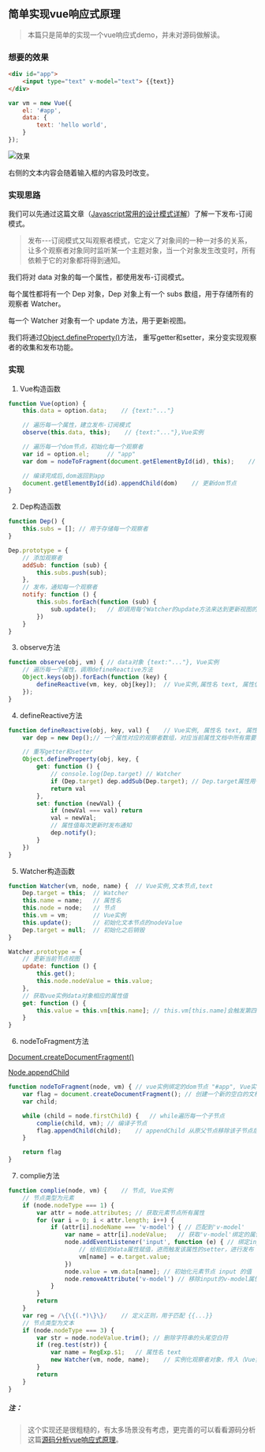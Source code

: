 ## 简单实现vue响应式原理

> 本篇只是简单的实现一个vue响应式demo，并未对源码做解读。

### 想要的效果

``` html
<div id="app">
    <input type="text" v-model="text"> {{text}}
</div>
```

``` js
var vm = new Vue({
    el: '#app',
    data: {
        text: 'hello world',
    }
});
```

<img :src="$withBase('/imgs/vue/responsive/demo.png')" alt="效果">

右侧的文本内容会随着输入框的内容及时改变。

### 实现思路

我们可以先通过这篇文章（[Javascript常用的设计模式详解](https://www.cnblogs.com/tugenhua0707/p/5198407.html#_labe8)）了解一下发布-订阅模式。

> 发布---订阅模式又叫观察者模式，它定义了对象间的一种一对多的关系，让多个观察者对象同时监听某一个主题对象，当一个对象发生改变时，所有依赖于它的对象都将得到通知。

我们将对 data 对象的每一个属性，都使用发布-订阅模式。

每个属性都将有一个 Dep 对象，Dep 对象上有一个 subs 数组，用于存储所有的观察者 Watcher。

每一个 Watcher 对象有一个 update 方法，用于更新视图。

我们将通过[Object.defineProperty()](https://developer.mozilla.org/zh-CN/docs/Web/JavaScript/Reference/Global_Objects/Object/defineProperty)方法，
重写getter和setter，来分变实现观察者的收集和发布功能。

### 实现

1. Vue构造函数

``` js
function Vue(option) {
    this.data = option.data;    // {text:"..."}

    // 遍历每一个属性，建立发布-订阅模式
    observe(this.data, this);    // {text:"..."},Vue实例

    // 遍历每一个dom节点，初始化每一个观察者
    var id = option.el;     // "app"
    var dom = nodeToFragment(document.getElementById(id), this);    // "#app",Vue实例

    // 编译完成后,dom返回到app
    document.getElementById(id).appendChild(dom)    // 更新dom节点
}
```

2. Dep构造函数

``` js
function Dep() {
    this.subs = []; // 用于存储每一个观察者
}

Dep.prototype = {
    // 添加观察者
    addSub: function (sub) {
        this.subs.push(sub);
    },
    // 发布，通知每一个观察者
    notify: function () {
        this.subs.forEach(function (sub) {
            sub.update();   // 即调用每个Watcher的update方法来达到更新视图的目的
        })
    }
}
```

3. observe方法

``` js
function observe(obj, vm) { // data对象 {text:"..."}, Vue实例
    // 遍历每一个属性，调用defineReactive方法
    Object.keys(obj).forEach(function (key) {
        defineReactive(vm, key, obj[key]);  // Vue实例,属性名 text, 属性值 "hello world"
    });
}
```

4. defineReactive方法

``` js
function defineReactive(obj, key, val) {    // Vue实例, 属性名 text, 属性值 "hello world"
    var dep = new Dep();// 一个属性对应的观察者数组，对应当前属性文档中所有需要响应的节点

    // 重写getter和setter
    Object.defineProperty(obj, key, {
        get: function () {
            // console.log(Dep.target) // Watcher
            if (Dep.target) dep.addSub(Dep.target); // Dep.target属性用于当实例化Watcher并初始化dom节点时，收集该观察者
            return val
        },
        set: function (newVal) {
            if (newVal === val) return
            val = newVal;
            // 属性值每次更新时发布通知
            dep.notify();
        }
    })
}
```

5. Watcher构造函数

``` js
function Watcher(vm, node, name) {  // Vue实例,文本节点,text
    Dep.target = this;  // Watcher
    this.name = name;   // 属性名
    this.node = node;   // 节点
    this.vm = vm;       // Vue实例
    this.update();      // 初始化文本节点的nodeValue
    Dep.target = null;  // 初始化之后销毁
}

Watcher.prototype = {
    // 更新当前节点视图
    update: function () {
        this.get();
        this.node.nodeValue = this.value;
    },
    // 获取vue实例data对象相应的属性值
    get: function () {
        this.value = this.vm[this.name]; // this.vm[this.name]会触发第四步定义的getter，当Dep.target存在时就会收集观察者
    }
}
```

6. nodeToFragment方法

[Document.createDocumentFragment()](https://developer.mozilla.org/zh-CN/docs/Web/API/Document/createDocumentFragment)

[Node.appendChild](https://developer.mozilla.org/zh-CN/docs/Web/API/Node/appendChild)

``` js
function nodeToFragment(node, vm) { // vue实例绑定的dom节点 "#app", Vue实例
    var flag = document.createDocumentFragment(); // 创建一个新的空白的文档片段作为容器
    var child;

    while (child = node.firstChild) {   // while遍历每一个子节点
        complie(child, vm); // 编译子节点
        flag.appendChild(child);    // appendChild 从原父节点移除该子节点后再添加到容器下
    }

    return flag
}
```

7. complie方法

``` js
function complie(node, vm) {    // 节点, Vue实例
    // 节点类型为元素
    if (node.nodeType === 1) {
        var attr = node.attributes; // 获取元素节点所有属性
        for (var i = 0; i < attr.length; i++) {
            if (attr[i].nodeName === 'v-model') { // 匹配到'v-model'
                var name = attr[i].nodeValue;   // 获取'v-model'绑定的属性名text
                node.addEventListener('input', function (e) { // 绑定input事件
                    // 给相应的data属性赋值，进而触发该属性的setter，进行发布
                    vm[name] = e.target.value;
                })
                node.value = vm.data[name]; // 初始化元素节点 input 的值
                node.removeAttribute('v-model') // 移除input的v-model属性
            }
        }
        return
    }
    var reg = /\{\{(.*)\}\}/    // 定义正则，用于匹配 {{...}}
    // 节点类型为文本
    if (node.nodeType === 3) {
        var str = node.nodeValue.trim(); // 删除字符串的头尾空白符
        if (reg.test(str)) {
            var name = RegExp.$1;   // 属性名 text
            new Watcher(vm, node, name);    // 实例化观察者对象，传入（Vue实例, 文本节点, 属性名text）
        }
        return
    }
}
```

##### 注：

> 这个实现还是很粗糙的，有太多场景没有考虑，更完善的可以看看源码分析这篇[源码分析vue响应式原理](https://jiuto.github.io/jiuto_blog/guide/vue/initData.html)。
